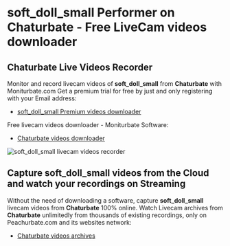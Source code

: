 # soft_doll_small Performer on Chaturbate - Free LiveCam videos downloader

## Chaturbate Live Videos Recorder

Monitor and record livecam videos of **soft_doll_small** from **Chaturbate** with Moniturbate.com
Get a premium trial for free by just and only registering with your Email address:
* [soft_doll_small Premium videos downloader](https://moniturbate.com/request-demo-licence-key.html)

Free livecam videos downloader - Moniturbate Software:
* [Chaturbate videos downloader](https://moniturbate.com/moniturbate-download-software.html)

![soft_doll_small livecam videos recorder](https://peachurnet.com/templates/moniturbate-software.png)


## Capture soft_doll_small videos from the Cloud and watch your recordings on Streaming

Without the need of downloading a software, capture **soft_doll_small** livecam videos from **Chaturbate** 100% online.
Watch Livecam archives from **Chaturbate** unlimitedly from thousands of existing recordings, only on Peachurbate.com and its websites network:
* [Chaturbate videos archives](https://peachurnet.com/)